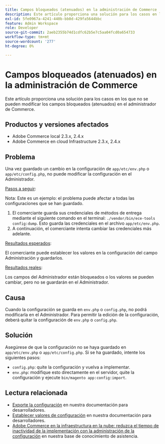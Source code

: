 ```yaml
---
title: Campos bloqueados (atenuados) en la administración de Commerce
description: Este artículo proporciona una solución para los casos en los que no se pueden modificar campos en el Administrador de Commerce.
exl-id: 5fe0967a-4241-440b-bb0d-429fa5644bbc
feature: Admin Workspace
role: Developer
source-git-commit: 2aeb2355b74d1cdfc62b5e7c5aa04fcd0a654733
workflow-type: tm+mt
source-wordcount: '277'
ht-degree: 0%

---
```


# Campos bloqueados (atenuados) en la administración de Commerce

Este artículo proporciona una solución para los casos en los que no se pueden modificar los campos bloqueados (atenuados) en el administrador de Commerce.

## Productos y versiones afectados

* Adobe Commerce local 2.3.x, 2.4.x
* Adobe Commerce en cloud Infrastructure 2.3.x, 2.4.x

## Problema

Una vez guardado un cambio en la configuración de `app/etc/env.php` o `app/etc/config.php`, no puede modificar la configuración en el Administrador.

<u>Pasos a seguir</u>:

Nota: Este es un ejemplo: el problema puede afectar a todas las configuraciones que se han guardado.

1. El comerciante guarda sus credenciales de métodos de entrega mediante el siguiente comando en el terminal: `./vendor/bin/ece-tools config:dump`. Esto guarda las credenciales en el archivo `app/etc/env.php`.
1. A continuación, el comerciante intenta cambiar las credenciales más adelante.

<u>Resultados esperados</u>:

El comerciante puede establecer los valores en la configuración del campo Administración y guardarlos.

<u>Resultados reales</u>:

Los campos del Administrador están bloqueados o los valores se pueden cambiar, pero no se guardarán en el Administrador.

## Causa

Cuando la configuración se guarda en `env.php` o `config.php`, no podrá modificarla en el Administrador. Para permitir la edición de la configuración, deberá quitar la configuración de `env.php` o `config.php`.

## Solución

Asegúrese de que la configuración no se haya guardado en `app/etc/env.php` o `app/etc/config.php`. Si se ha guardado, intente los siguientes pasos:

* `config.php`: quite la configuración y vuelva a implementar.
* `env.php`: modifique esto directamente en el servidor, quite la configuración y ejecute `bin/magento app:config:import`.

## Lectura relacionada

* [Exporte la configuración](https://experienceleague.adobe.com/es/docs/commerce-operations/configuration-guide/cli/configuration-management/export-configuration) en nuestra documentación para desarrolladores.
* [Establecer valores de configuración](https://experienceleague.adobe.com/es/docs/commerce-operations/configuration-guide/cli/configuration-management/set-configuration-values) en nuestra documentación para desarrolladores.
* [Adobe Commerce en la infraestructura en la nube: reduzca el tiempo de inactividad de la implementación con la administración de la configuración](/help/how-to/general/magento-cloud-reduce-deployment-downtime-with-configuration-management.md) en nuestra base de conocimiento de asistencia.
